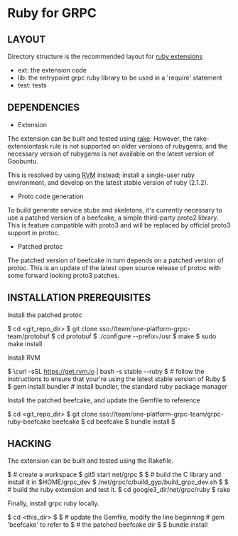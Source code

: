 Ruby for GRPC
=============

LAYOUT
------

Directory structure is the recommended layout for [ruby extensions](http://guides.rubygems.org/gems-with-extensions/)

 * ext: the extension code
 * lib: the entrypoint grpc ruby library to be used in a 'require' statement
 * test: tests


DEPENDENCIES
------------


* Extension

The extension can be built and tested using
[rake](https://rubygems.org/gems/rake).  However, the rake-extensiontask rule
is not supported on older versions of rubygems, and the necessary version of
rubygems is not available on the latest version of Goobuntu.

This is resolved by using [RVM](https://rvm.io/) instead; install a single-user
ruby environment, and develop on the latest stable version of ruby (2.1.2).


* Proto code generation

To build generate service stubs and skeletons, it's currently necessary to use
a patched version of a beefcake, a simple third-party proto2 library.  This is
feature compatible with proto3 and will be replaced by official proto3 support
in protoc.

* Patched protoc

The patched version of beefcake in turn depends on a patched version of protoc.
This is an update of the latest open source release of protoc with some forward
looking proto3 patches.


INSTALLATION PREREQUISITES
--------------------------

Install the patched protoc

$ cd <git_repo_dir>
$ git clone sso://team/one-platform-grpc-team/protobuf
$ cd protobuf
$ ./configure --prefix=/usr
$ make
$ sudo make install

Install RVM

$ \curl -sSL https://get.rvm.io | bash -s stable --ruby
$ # follow the instructions to ensure that your're using the latest stable version of Ruby
$
$ gem install bundler  # install bundler, the standard ruby package manager

Install the patched beefcake, and update the Gemfile to reference

$ cd <git_repo_dir>
$ git clone sso://team/one-platform-grpc-team/grpc-ruby-beefcake beefcake
$ cd beefcake
$ bundle install
$

HACKING
-------

The extension can be built and tested using the Rakefile.

$ # create a workspace
$ git5 start <your-git5-branch> net/grpc
$
$ # build the C library and install it in $HOME/grpc_dev
$ <google3>/net/grpc/c/build_gyp/build_grpc_dev.sh
$
$ # build the ruby extension and test it.
$ cd google3_dir/net/grpc/ruby
$ rake

Finally, install grpc ruby locally.

$ cd <this_dir>
$
$ # update the Gemfile, modify the line beginning # gem 'beefcake' to refer to
$ # the patched beefcake dir
$
$ bundle install


